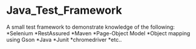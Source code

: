# Java_Test_Framework
A small test framework to demonstrate knowledge of the following:
  *Selenium
  *RestAssured
  *Maven
  *Page-Object Model
  *Object mapping using Gson
  *Java
  *Junit
  *chromedriver
  *etc..
